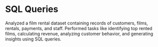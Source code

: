 # SQL Queries 
Analyzed a film rental dataset containing records of customers, films, rentals, payments, and staff. Performed tasks like identifying top rented films, calculating revenue, analyzing customer behavior, and generating insights using SQL queries.
